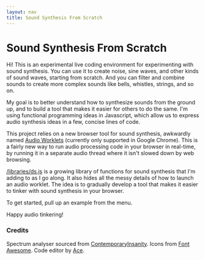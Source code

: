 ```yaml
---
layout: nav
title: Sound Synthesis From Scratch
---
```


# Sound Synthesis From Scratch

Hi! This is an experimental live coding environment for experimenting with sound synthesis. You can use it to create noise, sine waves, and other kinds of sound waves, starting from scratch. And you can filter and combine sounds to create more complex sounds like bells, whistles, strings, and so on.

My goal is to better understand how to synthesize sounds from the ground up, and to build a tool that makes it easier for others to do the same. I'm using functional programming ideas in Javascript, which allow us to express audio synthesis ideas in a few, concise lines of code.

This project relies on a new browser tool for sound synthesis, awkwardly named [Audio Worklets](https://webaudio.github.io/web-audio-api/#AudioWorklet) (currently only supported in Google Chrome). This is a fairly new way to run audio processing code in your browser in real-time, by running it in a separate audio thread where it isn't slowed down by web browsing.

[/libraries/ds.js](https://github.com/aatishb/synthfromscratch/blob/master/libraries/dsp.js) is a growing library of functions for sound synthesis that I'm adding to as I go along. It also hides all the messy details of how to launch an audio worklet. The idea is to gradually develop a tool that makes it easier to tinker with sound synthesis in your browser.

To get started, pull up an example from the menu.

Happy audio tinkering!

### Credits

Spectrum analyser sourced from [ContemporaryInsanity](https://codepen.io/ContemporaryInsanity/pen/Mwvqpb).
Icons from [Font Awesome](https://fontawesome.com/icons).
Code editor by [Ace](https://ace.c9.io/).